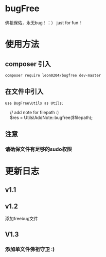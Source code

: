 # bugFree
佛祖保佑，永无bug！：） just for fun !


# 使用方法 
## composer 引入 
 
    composer require leon0204/bugfree dev-master 

## 在文件中引入 
    
    use BugFree\Utils as Utils;
    
        // add note for filepath :)   
        $res = Utils\AddNote::bugfree($filepath);


## 注意

### 请确保文件有足够的sudo权限 


# 更新日志

## v1.1

## v1.2
添加freebug文件

## V1.3
### 添加单文件佛祖守卫 :)

